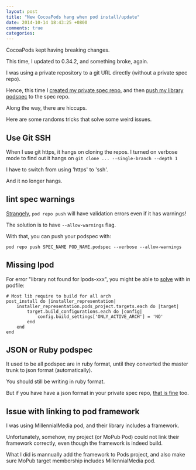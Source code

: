 ```yaml
---
layout: post
title: "New CocoaPods hang when pod install/update"
date: 2014-10-14 18:43:25 +0800
comments: true
categories: 
---
```


CocoaPods kept having breaking changes.

This time, I updated to 0.34.2, and something broke, again.

<!-- more -->

I was using a private repository to a git URL directly (without a private spec repo).

Hence, this time I [created my private spec repo](http://guides.cocoapods.org/making/private-cocoapods.html), and then [push my library podspec](http://guides.cocoapods.org/making/making-a-cocoapod.html) to the spec repo.

Along the way, there are hiccups.

Here are some randoms tricks that solve some weird issues.


## Use Git SSH

When I use git https, it hangs on cloning the repos. I turned on verbose mode to find out it hangs on `git clone ... --single-branch --depth 1`

I have to switch from using 'https' to 'ssh'.

And it no longer hangs.



## lint spec warnings

[Strangely](https://github.com/CocoaPods/CocoaPods/issues/460), `pod repo push` will have validation errors even if it has warnings!

The solution is to have `--allow-warnings` flag.

With that, you can push your podspec with:

    pod repo push SPEC_NAME POD_NAME.podspec --verbose --allow-warnings



## Missing lpod

For error "library not found for lpods-xxx", you might be able to [solve](http://samwize.com/2014/05/15/resolving-cocoapods-build-error-due-to-targets-building-for-only-active-architecture/) with in podfile:

    # Most lib require to build for all arch
    post_install do |installer_representation|
        installer_representation.pods_project.targets.each do |target|
            target.build_configurations.each do |config|
                config.build_settings['ONLY_ACTIVE_ARCH'] = 'NO'
            end
        end
    end


## JSON or Ruby podspec

It used to be all podspec are in ruby format, until they converted the master trunk to json format (automatically).

You should still be writing in ruby format.

But if you have have a json format in your private spec repo, [that is fine](https://github.com/CocoaPods/CocoaPods/issues/2320) too.


## Issue with linking to pod framework

I was using MillennialMedia pod, and their library includes a framework.

Unfortunately, somehow, my project (or MoPub Pod) could not link their framework correctly, even though the framework is indeed build. 

What I did is mannually add the framework to Pods project, and also make sure MoPub target membership includes MillennialMedia pod.


